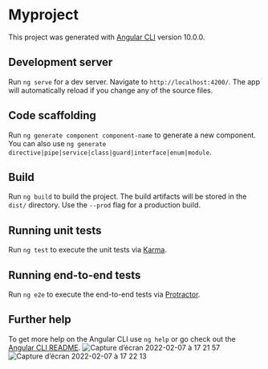 # Myproject

This project was generated with [Angular CLI](https://github.com/angular/angular-cli) version 10.0.0.

## Development server

Run `ng serve` for a dev server. Navigate to `http://localhost:4200/`. The app will automatically reload if you change any of the source files.

## Code scaffolding

Run `ng generate component component-name` to generate a new component. You can also use `ng generate directive|pipe|service|class|guard|interface|enum|module`.

## Build

Run `ng build` to build the project. The build artifacts will be stored in the `dist/` directory. Use the `--prod` flag for a production build.

## Running unit tests

Run `ng test` to execute the unit tests via [Karma](https://karma-runner.github.io).

## Running end-to-end tests

Run `ng e2e` to execute the end-to-end tests via [Protractor](http://www.protractortest.org/).

## Further help

To get more help on the Angular CLI use `ng help` or go check out the [Angular CLI README](https://github.com/angular/angular-cli/blob/master/README.md).
![Capture d’écran 2022-02-07 à 17 21 57](https://user-images.githubusercontent.com/68701658/152828733-03507448-a439-4608-92ed-af4c657563cd.png)
![Capture d’écran 2022-02-07 à 17 22 13](https://user-images.githubusercontent.com/68701658/152828752-4af3d98d-58bb-42ef-8017-4cd20b2fd554.png)
